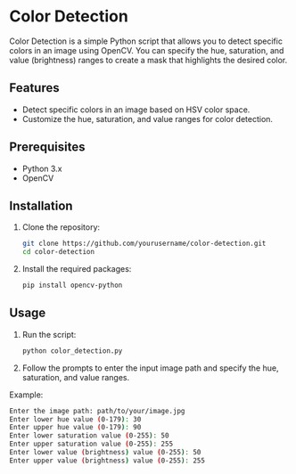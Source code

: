 # Color Detection

Color Detection is a simple Python script that allows you to detect specific colors in an image using OpenCV. You can specify the hue, saturation, and value (brightness) ranges to create a mask that highlights the desired color.

## Features
- Detect specific colors in an image based on HSV color space.
- Customize the hue, saturation, and value ranges for color detection.

## Prerequisites
- Python 3.x
- OpenCV

## Installation
1. Clone the repository:
    ```bash
    git clone https://github.com/yourusername/color-detection.git
    cd color-detection
    ```

2. Install the required packages:
    ```bash
    pip install opencv-python
    ```

## Usage
1. Run the script:
    ```bash
    python color_detection.py
    ```

2. Follow the prompts to enter the input image path and specify the hue, saturation, and value ranges.

Example:
```bash
Enter the image path: path/to/your/image.jpg
Enter lower hue value (0-179): 30
Enter upper hue value (0-179): 90
Enter lower saturation value (0-255): 50
Enter upper saturation value (0-255): 255
Enter lower value (brightness) value (0-255): 50
Enter upper value (brightness) value (0-255): 255
